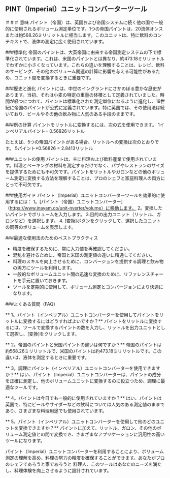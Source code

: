 ## PINT（Imperial）ユニットコンバーターツール

＃＃＃ 意味
パイント（帝国）は、英国および帝国システムに続く他の国で一般的に使用されるボリューム測定単位です。1つの帝国パイントは、20流体オンスまたは約568.26ミリリットルに相当します。このユニットは、特に飲料のコンテキストで、液体の測定に広く使用されています。

###標準化
帝国のパイントは、大英帝国に由来する帝国測定システムの下で標準化されています。これは、米国のパイントとは異なり、約473.18ミリリットルでわずかに小さくなっています。これらの違いを理解することは、レシピ、飲料のサービング、その他のボリューム関連の計算に影響を与える可能性があるため、ユニット間を変換するときに重要です。

###歴史と進化
パイントには、中世のイングランドにさかのぼる豊かな歴史があります。当初、それは小麦の特定の重量の体積として定義されていました。時間が経つにつれて、パイントは標準化された測定単位になるように進化し、19世紀に帝国のパイントが公式に定義されています。特に英国では、その使用法は続いており、ビールやその他の飲み物に人気のある手段のままです。

###例の計算
パイントをリットルに変換するには、次の式を使用できます。
1インペリアルパイント= 0.56826リットル

たとえば、5つの帝国パイントがある場合、リットルへの変換は次のとおりです。
5パイント×0.56826 = 2.8413リットル

###ユニットの使用
パイントは、主に料理および飲料産業で使用されています。料理とベーキングの材料を測定するだけでなく、パブやレストランのサイズを提供するためにも不可欠です。パイントをリットルやガロンなどの他のボリューム測定に変換する方法を理解することは、プロのシェフと家庭料理人の両方にとって不可欠です。

###使用ガイド
パイント（Imperial）ユニットコンバーターツールを効果的に使用するには：
1。[パイント（帝国）ユニットコンバーター]（https://www.inayam.co/unit-nverter/volume）に移動します。
2。変換したいパイントでボリュームを入力します。
3.目的の出力ユニット（リットル、ガロンなど）を選択します。
4. [変換]ボタンをクリックして、選択したユニットの同等のボリュームを表示します。

###最適な使用法のためのベストプラクティス
- 精度を確保するために、常に入力値を再確認してください。
- 混乱を避けるために、帝国と米国の測定値の違いに精通してください。
- 料理のスキルを向上させるために、コンバージョンを提供する調理と飲み物の両方にツールを利用します。
- 一般的なボリュームユニット間の迅速な変換のために、リファレンスチャートを手元に置いておきます。
- ツールを定期的に使用して、ボリューム測定とコンバージョンにより快適になります。

###よくある質問（FAQ）

** 1。パイント（インペリアル）ユニットコンバーターを使用してパイントをリットルに変換するにはどうすればよいですか？**
パイントをリットルに変換するには、ツールで変換するパイントの数を入力し、リットルを出力ユニットとして選択し、[変換]をクリックします。

** 2。帝国のパイントと米国パイントの違いは何ですか？**
帝国のパイントは約568.26ミリリットルで、米国のパイントは約473.18ミリリットルです。この違いは、液体を測定するときに重要です。

** 3。調理にパイント（インペリアル）ユニットコンバーターを使用できますか？**
はい、パイント（Imperial）ユニットコンバーターは、パイントの成分を正確に測定し、他のボリュームユニットに変換するのに役立つため、調理に最適なツールです。

** 4。パイントは今日でも一般的に使用されていますか？**
はい、パイントは英国で、特にビールやサイダーなどの飲料については人気のある測定値のままであり、さまざまな料理用途でも使用されています。

** 5。パイント（インペリアル）ユニットコンバーターを使用して他のどのユニットを変換できますか？**
パイントに加えて、リットル、ガロン、その他のボリューム測定値との間で変換でき、さまざまなアプリケーションに汎用性の高いツールになります。

パイント（Imperial）ユニットコンバーターを利用することにより、ボリューム測定の理解を高め、料理の努力の精度を確保することができます。あなたがプロのシェフであろうと家であろうと 料理人、このツールはあなたのニーズを満たし、料理体験を向上させるように設計されています。
